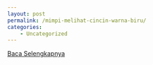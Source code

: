 ```yaml
---
layout: post
permalink: /mimpi-melihat-cincin-warna-biru/
categories:
    - Uncategorized
---
```


[Baca Selengkapnya](/02)